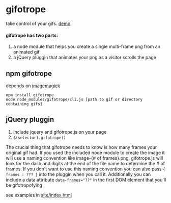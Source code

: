 # gifotrope

take control of your gifs. [demo](http://owise1.github.com/gifotrope)

#### gifotrope has two parts:

  1. a node module that helps you create a single multi-frame png from an animated gif
  2. a jQuery pluggin that animates your png as a visitor scrolls the page

## npm gifotrope

depends on [imagemagick](http://www.imagemagick.org/)

````
npm install gifotrope
node node_modules/gifotrope/cli.js [path to gif or directory containing gifs]
````
## jQuery pluggin

  1. include jquery and gifotrope.js on your page
  2. `$(selector).gifotrope()`

The crucial thing that gifotrope needs to know is how many frames your original gif had.  If you used the included node module to create the image it will 
use a naming convention like image-{# of frames}.png.  gifotrope.js will look for the dash and digits at the end of the file name to determine the # of frames.  If you don't want to use this naming convention you can also pass `{ frames : ??? }` into the pluggin when you call it.  Additionally you can include a data attribute `data-frames="??"` in the first DOM element that you'll be gifotropofying

see examples in [site/index.html](site/index.html)




